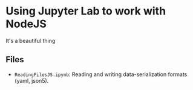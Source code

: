 # Using Jupyter Lab to work with NodeJS

It's a beautiful thing

## Files

- `ReadingFilesJS.ipynb`: Reading and writing data-serialization formats (yaml, json5).